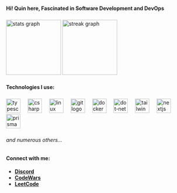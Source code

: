 <h4 align="left">Hi! Quin here, Fascinated in Software Development and DevOps</h4>

###

<div align="left">
  <img src="https://github-readme-stats.vercel.app/api?username=kinDreno&hide_title=false&hide_rank=true&show_icons=true&include_all_commits=true&count_private=true&disable_animations=false&theme=dark&locale=en&hide_border=true" height="150" alt="stats graph"  />
  <img src="https://streak-stats.demolab.com?user=kinDreno&locale=en&mode=daily&theme=dark&hide_border=true&border_radius=5" height="150" alt="streak graph"  />
</div>

###

<h4 align="left">Technologies I use:</h4>

###

<div align="left">
  <img src="https://cdn.jsdelivr.net/gh/devicons/devicon/icons/typescript/typescript-original.svg" height="39" alt="typescript logo"  />
  <img width="12" />
  <img src="https://cdn.jsdelivr.net/gh/devicons/devicon/icons/csharp/csharp-original.svg" height="39" alt="csharp logo"  />
  <img width="12" />
  <img src="https://cdn.jsdelivr.net/gh/devicons/devicon/icons/linux/linux-original.svg" height="39" alt="linux logo"  />
  <img width="12" />
  <img src="https://cdn.jsdelivr.net/gh/devicons/devicon/icons/git/git-original.svg" height="39" alt="git logo"  />
  <img width="12" />
  <img src="https://cdn.jsdelivr.net/gh/devicons/devicon/icons/docker/docker-original.svg" height="39" alt="docker logo"  />
  <img width="12" />
  <img src="https://cdn.simpleicons.org/dotnet/512BD4" height="39" alt="dot-net logo"  />
  <img width="12" />
  <img src="https://cdn.simpleicons.org/tailwindcss/06B6D4" height="39" alt="tailwindcss logo"  />
  <img width="12" />
  <img src="https://cdn.jsdelivr.net/gh/devicons/devicon/icons/nextjs/nextjs-original.svg" height="39" alt="nextjs logo"  />
  <img width="12" />
  <img src="https://cdn.simpleicons.org/prisma/2D3748" height="39" alt="prisma logo"  />
</div>

###

<h6 align="left">and numerous others...</h6>

###


<h4 align="left">Connect with me:</h4>
<ul>
  <li><b><a href="https://discord.com/users/751747538859851796">Discord</a></b></li>
  <li><b><a href="https://www.codewars.com/users/kinDreno">CodeWars</a></b></li>
  <li><b><a href="https://leetcode.com/u/kinSD/">LeetCode</a></b></li>
</ul>
